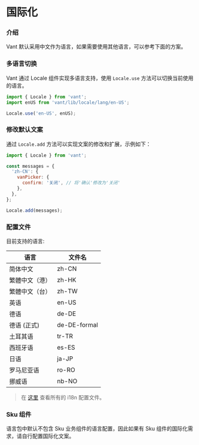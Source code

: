 # 国际化

### 介绍

Vant 默认采用中文作为语言，如果需要使用其他语言，可以参考下面的方案。

### 多语言切换

Vant 通过 Locale 组件实现多语言支持，使用 `Locale.use` 方法可以切换当前使用的语言。

```js
import { Locale } from 'vant';
import enUS from 'vant/lib/locale/lang/en-US';

Locale.use('en-US', enUS);
```

### 修改默认文案

通过 `Locale.add` 方法可以实现文案的修改和扩展，示例如下：

```js
import { Locale } from 'vant';

const messages = {
  'zh-CN': {
    vanPicker: {
      confirm: '关闭', // 将'确认'修改为'关闭'
    },
  },
};

Locale.add(messages);
```

### 配置文件

目前支持的语言:

| 语言           | 文件名       |
| -------------- | ------------ |
| 简体中文       | zh-CN        |
| 繁體中文（港） | zh-HK        |
| 繁體中文（台） | zh-TW        |
| 英语           | en-US        |
| 德语           | de-DE        |
| 德语 (正式)    | de-DE-formal |
| 土耳其语       | tr-TR        |
| 西班牙语       | es-ES        |
| 日语           | ja-JP        |
| 罗马尼亚语     | ro-RO        |
| 挪威语         | nb-NO        |

> 在 [这里](https://github.com/youzan/vant/tree/dev/src/locale/lang) 查看所有的 i18n 配置文件。

### Sku 组件

语言包中默认不包含 Sku 业务组件的语言配置，因此如果有 Sku 组件的国际化需求，请自行配置国际化文案。
